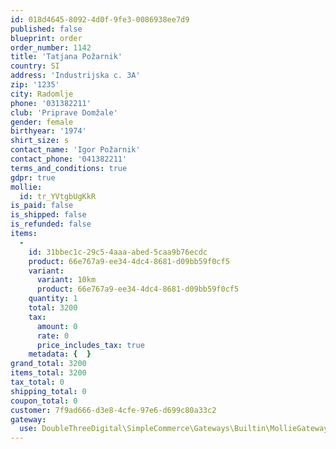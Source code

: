 ```yaml
---
id: 018d4645-8092-4d0f-9fe3-0086938ee7d9
published: false
blueprint: order
order_number: 1142
title: 'Tatjana Požarnik'
country: SI
address: 'Industrijska c. 3A'
zip: '1235'
city: Radomlje
phone: '031382211'
club: 'Priprave Domžale'
gender: female
birthyear: '1974'
shirt_size: s
contact_name: 'Igor Požarnik'
contact_phone: '041382211'
terms_and_conditions: true
gdpr: true
mollie:
  id: tr_YVtgbUgKkR
is_paid: false
is_shipped: false
is_refunded: false
items:
  -
    id: 31bbec1c-29c5-4aaa-abed-5caa9b76ecdc
    product: 66e767a9-ee34-4dc4-8681-d09bb59f0cf5
    variant:
      variant: 10km
      product: 66e767a9-ee34-4dc4-8681-d09bb59f0cf5
    quantity: 1
    total: 3200
    tax:
      amount: 0
      rate: 0
      price_includes_tax: true
    metadata: {  }
grand_total: 3200
items_total: 3200
tax_total: 0
shipping_total: 0
coupon_total: 0
customer: 7f9ad666-d3e8-4cfe-97e6-d699c80a33c2
gateway:
  use: DoubleThreeDigital\SimpleCommerce\Gateways\Builtin\MollieGateway
---
```

